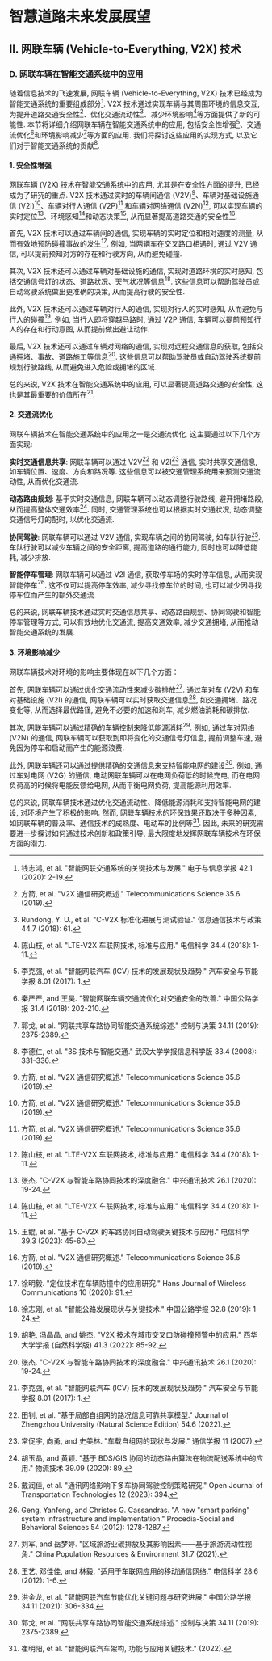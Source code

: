 # 智慧道路未来发展展望

## II. 网联车辆 (Vehicle-to-Everything, V2X) 技术

### D. 网联车辆在智能交通系统中的应用

随着信息技术的飞速发展, 网联车辆 (Vehicle-to-Everything, V2X) 技术已经成为智能交通系统的重要组成部分[^钱志鸿2020智能网联交通系统的关键技术与发展].
V2X 技术通过实现车辆与其周围环境的信息交互, 为提升道路交通安全性[^方箭2019v2x]、优化交通流动性[^rundong2018c]、减少环境影响[^陈山枝2018lte]等方面提供了新的可能性.
本节将详细介绍网联车辆在智能交通系统中的应用, 包括安全性增强[^李克强2017智能网联汽车]、交通流优化[^秦严严2018智能网联车辆交通流优化对交通安全的改善]和环境影响减少[^郭戈2019网联共享车路协同智能交通系统综述]等方面的应用.
我们将探讨这些应用的实现方式, 以及它们对于智能交通系统的贡献[^李德仁20083s].

[^钱志鸿2020智能网联交通系统的关键技术与发展]: 钱志鸿, et al. "智能网联交通系统的关键技术与发展." 电子与信息学报 42.1 (2020): 2-19.
[^方箭2019v2x]: 方箭, et al. "V2X 通信研究概述." Telecommunications Science 35.6 (2019).
[^rundong2018c]: Rundong, Y. U., et al. "C-V2X 标准化进展与测试验证." 信息通信技术与政策 44.7 (2018): 61.
[^陈山枝2018lte]: 陈山枝, et al. "LTE-V2X 车联网技术, 标准与应用." 电信科学 34.4 (2018): 1-11.
[^李克强2017智能网联汽车]: 李克强, et al. "智能网联汽车 (ICV) 技术的发展现状及趋势." 汽车安全与节能学报 8.01 (2017): 1.
[^秦严严2018智能网联车辆交通流优化对交通安全的改善]: 秦严严, and 王昊. "智能网联车辆交通流优化对交通安全的改善." 中国公路学报 31.4 (2018): 202-210.
[^郭戈2019网联共享车路协同智能交通系统综述]: 郭戈, et al. "网联共享车路协同智能交通系统综述." 控制与决策 34.11 (2019): 2375-2389.
[^李德仁20083s]: 李德仁, et al. "3S 技术与智能交通." 武汉大学学报信息科学版 33.4 (2008): 331-336.

#### 1. 安全性增强

网联车辆 (V2X) 技术在智能交通系统中的应用, 尤其是在安全性方面的提升, 已经成为了研究的重点.
V2X 技术通过实时的车辆间通信 (V2V)[^方箭2019v2x]、车辆对基础设施通信 (V2I)[^方箭2019v2x]、车辆对行人通信 (V2P)[^方箭2019v2x] 和车辆对网络通信 (V2N)[^陈山枝2018lte], 可以实现车辆的实时定位[^张杰2020c]、环境感知[^陈山枝2018lte]和动态决策[^王鲲2023基于], 从而显著提高道路交通的安全性[^方箭2019v2x].

首先, V2X 技术可以通过车辆间的通信, 实现车辆的实时定位和相对速度的测量, 从而有效地预防碰撞事故的发生[^徐明毅2020定位技术在车辆防撞中的应用研究].
例如, 当两辆车在交叉路口相遇时, 通过 V2V 通信, 可以提前预知对方的存在和行驶方向, 从而避免碰撞.

其次, V2X 技术还可以通过车辆对基础设施的通信, 实现对道路环境的实时感知, 包括交通信号灯的状态、道路状况、天气状况等信息[^徐志刚2019智能公路发展现状与关键技术].
这些信息可以帮助驾驶员或自动驾驶系统做出更准确的决策, 从而提高行驶的安全性.

此外, V2X 技术还可以通过车辆对行人的通信, 实现对行人的实时感知, 从而避免与行人的碰撞[^胡艳2022v2x].
例如, 当行人即将穿越马路时, 通过 V2P 通信, 车辆可以提前预知行人的存在和行动意图, 从而提前做出避让动作.

最后, V2X 技术还可以通过车辆对网络的通信, 实现对远程交通信息的获取, 包括交通拥堵、事故、道路施工等信息[^张杰2020c].
这些信息可以帮助驾驶员或自动驾驶系统提前规划行驶路线, 从而避免进入危险或拥堵的区域.

总的来说, V2X 技术在智能交通系统中的应用, 可以显著提高道路交通的安全性, 这也是其最重要的价值所在[^李克强2017智能网联汽车].

[^张杰2020c]: 张杰. "C-V2X 与智能车路协同技术的深度融合." 中兴通讯技术 26.1 (2020): 19-24.
[^王鲲2023基于]: 王鲲, et al. "基于 C-V2X 的车路协同自动驾驶关键技术与应用." 电信科学 39.3 (2023): 45-60.
[^徐明毅2020定位技术在车辆防撞中的应用研究]: 徐明毅. "定位技术在车辆防撞中的应用研究." Hans Journal of Wireless Communications 10 (2020): 91.
[^徐志刚2019智能公路发展现状与关键技术]: 徐志刚, et al. "智能公路发展现状与关键技术." 中国公路学报 32.8 (2019): 1-24.
[^胡艳2022v2x]: 胡艳, 冯晶晶, and 姚杰. "V2X 技术在城市交叉口防碰撞预警中的应用." 西华大学学报 (自然科学版) 41.3 (2022): 85-92.

#### 2. 交通流优化

网联车辆技术在智能交通系统中的应用之一是交通流优化.
这主要通过以下几个方面实现:

**实时交通信息共享**: 网联车辆可以通过 V2V[^田钊2022基于局部自组网的路况信息可靠共享模型] 和 V2I[^常促宇2007车载自组网的现状与发展] 通信, 实时共享交通信息, 如车辆位置、速度、方向和路况等.
这些信息可以被交通管理系统用来预测交通流动性, 从而优化交通流.

**动态路由规划**: 基于实时交通信息, 网联车辆可以动态调整行驶路线, 避开拥堵路段, 从而提高整体交通效率[^胡玉晶2020基于].
同时, 交通管理系统也可以根据实时交通状况, 动态调整交通信号灯的配时, 以优化交通流.

**协同驾驶**: 网联车辆可以通过 V2V 通信, 实现车辆之间的协同驾驶, 如车队行驶[^戴润佳2023通讯网络影响下多车协同驾驶控制策略研究].
车队行驶可以减少车辆之间的安全距离, 提高道路的通行能力, 同时也可以降低能耗, 减少排放.

**智能停车管理**: 网联车辆可以通过 V2I 通信, 获取停车场的实时停车信息, 从而实现智能停车[^geng2012new].
这不仅可以提高停车效率, 减少寻找停车位的时间, 也可以减少因寻找停车位而产生的额外交通流.

总的来说, 网联车辆技术通过实时交通信息共享、动态路由规划、协同驾驶和智能停车管理等方式, 可以有效地优化交通流, 提高交通效率, 减少交通拥堵, 从而推动智能交通系统的发展.

[^田钊2022基于局部自组网的路况信息可靠共享模型]: 田钊, et al. "基于局部自组网的路况信息可靠共享模型." Journal of Zhengzhou University (Natural Science Edition) 54.6 (2022).
[^常促宇2007车载自组网的现状与发展]: 常促宇, 向勇, and 史美林. "车载自组网的现状与发展." 通信学报 11 (2007).
[^胡玉晶2020基于]: 胡玉晶, and 黄颖. "基于 BDS/GIS 协同的动态路由算法在物流配送系统中的应用." 物流技术 39.09 (2020): 89.
[^戴润佳2023通讯网络影响下多车协同驾驶控制策略研究]: 戴润佳, et al. "通讯网络影响下多车协同驾驶控制策略研究." Open Journal of Transportation Technologies 12 (2023): 394.
[^geng2012new]: Geng, Yanfeng, and Christos G. Cassandras. "A new "smart parking" system infrastructure and implementation." Procedia-Social and Behavioral Sciences 54 (2012): 1278-1287.

#### 3. 环境影响减少

网联车辆技术对环境的影响主要体现在以下几个方面：

首先, 网联车辆可以通过优化交通流动性来减少碳排放[^刘军2021区域旅游业碳排放及其影响因素].
通过车对车 (V2V) 和车对基础设施 (V2I) 的通信, 网联车辆可以实时获取交通信息[^王艺2012适用于车联网应用的移动通信网络], 如交通拥堵、路况变化等, 从而选择最优路径, 避免不必要的加速和刹车, 减少燃油消耗和碳排放.

其次, 网联车辆可以通过精确的车辆控制来降低能源消耗[^洪金龙2021智能网联汽车节能优化关键问题与研究进展].
例如, 通过车对网络 (V2N) 的通信, 网联车辆可以获取到即将变化的交通信号灯信息, 提前调整车速, 避免因为停车和启动而产生的能源浪费.

此外, 网联车辆还可以通过提供精确的交通信息来支持智能电网的建设[^郭戈2019网联共享车路协同智能交通系统综述].
例如, 通过车对电网 (V2G) 的通信, 电动网联车辆可以在电网负荷低的时候充电, 而在电网负荷高的时候将电能反馈给电网, 从而平衡电网负荷, 提高能源利用效率.

总的来说, 网联车辆技术通过优化交通流动性、降低能源消耗和支持智能电网的建设, 对环境产生了积极的影响.
然而, 网联车辆技术的环保效果还取决于多种因素, 如网联车辆的普及率、通信技术的成熟度、电动车的比例等[^崔明阳2022智能网联汽车架构].
因此, 未来的研究需要进一步探讨如何通过技术创新和政策引导, 最大限度地发挥网联车辆技术在环保方面的潜力.

[^刘军2021区域旅游业碳排放及其影响因素]: 刘军, and 岳梦婷. "区域旅游业碳排放及其影响因素——基于旅游流动性视角." China Population Resources & Environment 31.7 (2021).
[^王艺2012适用于车联网应用的移动通信网络]: 王艺, 邓佳佳, and 林毅. "适用于车联网应用的移动通信网络." 电信科学 28.6 (2012): 1-6.
[^洪金龙2021智能网联汽车节能优化关键问题与研究进展]: 洪金龙, et al. "智能网联汽车节能优化关键问题与研究进展." 中国公路学报 34.11 (2021): 306-334.
[^崔明阳2022智能网联汽车架构]: 崔明阳, et al. "智能网联汽车架构, 功能与应用关键技术." (2022).
